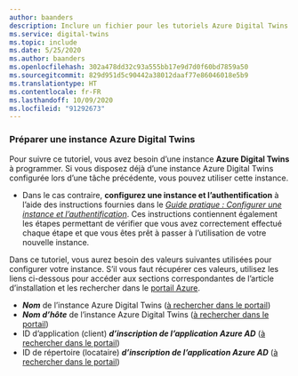 ```yaml
---
author: baanders
description: Inclure un fichier pour les tutoriels Azure Digital Twins - Prérequis pour configurer une instance
ms.service: digital-twins
ms.topic: include
ms.date: 5/25/2020
ms.author: baanders
ms.openlocfilehash: 302a478dd32c93a555bb17e9d7d0f60bd7859a50
ms.sourcegitcommit: 829d951d5c90442a38012daaf77e86046018e5b9
ms.translationtype: HT
ms.contentlocale: fr-FR
ms.lasthandoff: 10/09/2020
ms.locfileid: "91292673"
---
```

### <a name="prepare-an-azure-digital-twins-instance"></a>Préparer une instance Azure Digital Twins

Pour suivre ce tutoriel, vous avez besoin d’une instance **Azure Digital Twins** à programmer. Si vous disposez déjà d’une instance Azure Digital Twins configurée lors d’une tâche précédente, vous pouvez utiliser cette instance.

* Dans le cas contraire, **configurez une instance et l’authentification** à l’aide des instructions fournies dans le [*Guide pratique : Configurer une instance et l’authentification*](../articles/digital-twins/how-to-set-up-instance-portal.md). Ces instructions contiennent également les étapes permettant de vérifier que vous avez correctement effectué chaque étape et que vous êtes prêt à passer à l’utilisation de votre nouvelle instance.

Dans ce tutoriel, vous aurez besoin des valeurs suivantes utilisées pour configurer votre instance. S’il vous faut récupérer ces valeurs, utilisez les liens ci-dessous pour accéder aux sections correspondantes de l’article d’installation et les rechercher dans le [portail Azure](https://portal.azure.com).
* **_Nom_** de l’instance Azure Digital Twins ([à rechercher dans le portail](../articles/digital-twins/how-to-set-up-instance-portal.md#verify-success-and-collect-important-values))
* **_Nom d’hôte_** de l’instance Azure Digital Twins ([à rechercher dans le portail](../articles/digital-twins/how-to-set-up-instance-portal.md#verify-success-and-collect-important-values))
* ID d’application (client) **_d’inscription de l’application Azure AD_** ([à rechercher dans le portail](../articles/digital-twins/how-to-set-up-instance-portal.md#collect-important-values))
* ID de répertoire (locataire) **_d’inscription de l’application Azure AD_** ([à rechercher dans le portail](../articles/digital-twins/how-to-set-up-instance-portal.md#collect-important-values))